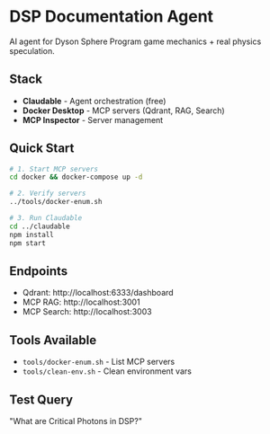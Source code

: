 # DSP Documentation Agent

AI agent for Dyson Sphere Program game mechanics + real physics speculation.

## Stack
- **Claudable** - Agent orchestration (free)
- **Docker Desktop** - MCP servers (Qdrant, RAG, Search)
- **MCP Inspector** - Server management

## Quick Start

```bash
# 1. Start MCP servers
cd docker && docker-compose up -d

# 2. Verify servers
../tools/docker-enum.sh

# 3. Run Claudable
cd ../claudable
npm install
npm start
```

## Endpoints
- Qdrant: http://localhost:6333/dashboard
- MCP RAG: http://localhost:3001
- MCP Search: http://localhost:3003

## Tools Available
- `tools/docker-enum.sh` - List MCP servers
- `tools/clean-env.sh` - Clean environment vars

## Test Query
"What are Critical Photons in DSP?"